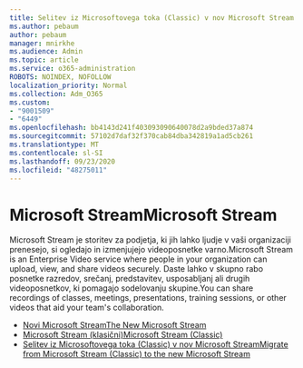 ```yaml
---
title: Selitev iz Microsoftovega toka (Classic) v nov Microsoft Stream
ms.author: pebaum
author: pebaum
manager: mnirkhe
ms.audience: Admin
ms.topic: article
ms.service: o365-administration
ROBOTS: NOINDEX, NOFOLLOW
localization_priority: Normal
ms.collection: Adm_O365
ms.custom:
- "9001509"
- "6449"
ms.openlocfilehash: bb4143d241f403093090640078d2a9bded37a874
ms.sourcegitcommit: 57102d7daf32f370cab84dba342819a1ad5cb261
ms.translationtype: MT
ms.contentlocale: sl-SI
ms.lasthandoff: 09/23/2020
ms.locfileid: "48275011"
---
```

# <a name="microsoft-stream"></a><span data-ttu-id="23fbe-102">Microsoft Stream</span><span class="sxs-lookup"><span data-stu-id="23fbe-102">Microsoft Stream</span></span>

<span data-ttu-id="23fbe-103">Microsoft Stream je storitev za podjetja, ki jih lahko ljudje v vaši organizaciji prenesejo, si ogledajo in izmenjujejo videoposnetke varno.</span><span class="sxs-lookup"><span data-stu-id="23fbe-103">Microsoft Stream is an Enterprise Video service where people in your organization can upload, view, and share videos securely.</span></span> <span data-ttu-id="23fbe-104">Daste lahko v skupno rabo posnetke razredov, srečanj, predstavitev, usposabljanj ali drugih videoposnetkov, ki pomagajo sodelovanju skupine.</span><span class="sxs-lookup"><span data-stu-id="23fbe-104">You can share recordings of classes, meetings, presentations, training sessions, or other videos that aid your team's collaboration.</span></span>  

- [<span data-ttu-id="23fbe-105">Novi Microsoft Stream</span><span class="sxs-lookup"><span data-stu-id="23fbe-105">The New Microsoft Stream</span></span>](https://docs.microsoft.com/stream/new-stream)
- [<span data-ttu-id="23fbe-106">Microsoft Stream (klasični)</span><span class="sxs-lookup"><span data-stu-id="23fbe-106">Microsoft Stream (Classic)</span></span>](https://docs.microsoft.com/stream/overview)
- [<span data-ttu-id="23fbe-107">Selitev iz Microsoftovega toka (Classic) v nov Microsoft Stream</span><span class="sxs-lookup"><span data-stu-id="23fbe-107">Migrate from Microsoft Stream (Classic) to the new Microsoft Stream</span></span>](https://docs.microsoft.com/stream/classic-migration)